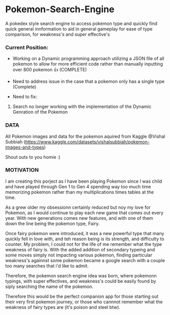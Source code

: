 # Pokemon-Search-Engine
 A pokedex style search engine to access pokemon type and quickly find quick general innformation to aid in general gameplay for ease of type comparison, for weakness's and super effective's

### Current Position:
- Working on a Dynamic programming approach utilizing a JSON file of all pokemon to allow for more efficient code rather than manually inputting over 800 pokemon 👍 (COMPLETE)

- Need to address issue in the case that a pokemon only has a single type (Complete)


- Need to fix: 

1) Search no longer working with the implementation of the Dynamic Genration of the Pokemon


### DATA
All Pokemon images and data for the pokemon aquired from Kaggle @Vishal Subbiah (https://www.kaggle.com/datasets/vishalsubbiah/pokemon-images-and-types)

Shout outs to you homie :) 

### MOTIVATION
I am creating this porject as I have been playing Pokemon since I was  child and have played through Gen 1 to Gen 4 spending way too much time memorizing pokemon rather than my multiplications times tables at the time.

As a grew older my obsessionn certainly reduced but noy my love for Pokemon, as I would continue to play each new game that comes out every year. With new generations comes new features, and with one of them down the line being the pokemon type, Fairy.

Once fairy pokemon were introduced, it was a new powerful type that many quickly fell in love with, and teh reason being is its strength, and difficulty to counter. My problem, I could not for the life of me remember what the type weakness of fairy is. With the added addition of secondary typeing and some moves simply not impacting various pokemon, finding particular weakness's againnst some pokemon became a google search with a couple too many searches that i'd like to admit. 

Therefore, the pokemon search engine idea was born, where pokemonn typings, with super effectives, and weakness's could be easily found by siply searching the name of the pokemon.

Therefore this would be the perfect companion app for those starting out their very first pokemon journey, or those who cannnot remember what the weakness of fairy types are (it's poison and steel btw). 

    


